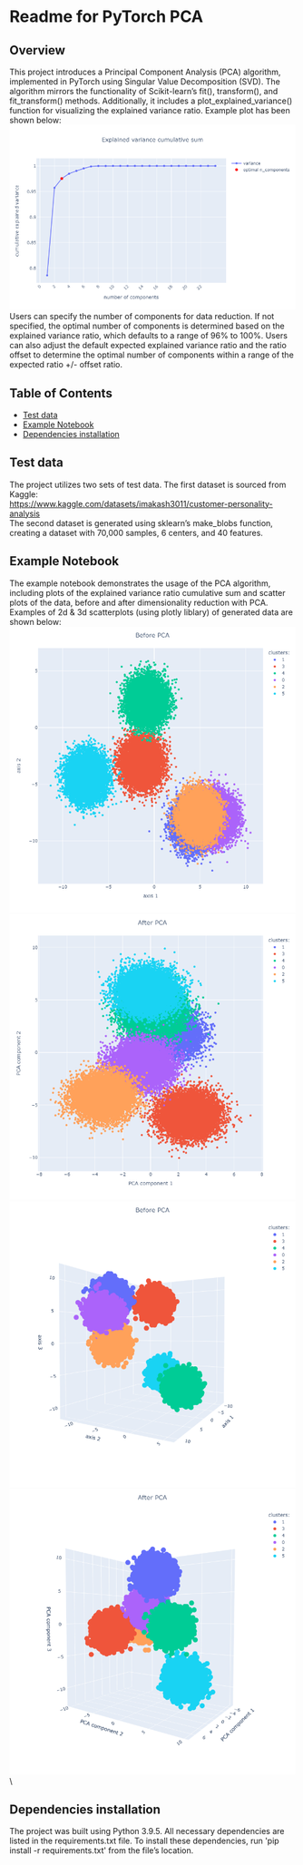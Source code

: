 # Readme for PyTorch PCA

## Overview
This project introduces a Principal Component Analysis (PCA) algorithm, implemented in PyTorch using Singular Value Decomposition (SVD). The algorithm mirrors the functionality of Scikit-learn’s fit(), transform(), and fit_transform() methods. Additionally, it includes a plot_explained_variance() function for visualizing the explained variance ratio. Example plot has been shown below:\
![Screenshot](_readme_pictures/explained_variance_cumsum.png)\
Users can specify the number of components for data reduction. If not specified, the optimal number of components is determined based on the explained variance ratio, which defaults to a range of 96% to 100%. Users can also adjust the default expected explained variance ratio and the ratio offset to determine the optimal number of components within a range of the expected ratio +/- offset ratio.

## Table of Contents

- [Test data](#test-data)
- [Example Notebook](#example-notebook)
- [Dependencies installation](#dependencies-installation)

## Test data
The project utilizes two sets of test data. The first dataset is sourced from Kaggle:\
https://www.kaggle.com/datasets/imakash3011/customer-personality-analysis \
The second dataset is generated using sklearn’s make_blobs function, creating a dataset with 70,000 samples, 6 centers, and 40 features.

## Example Notebook
The example notebook demonstrates the usage of the PCA algorithm, including plots of the explained variance ratio cumulative sum and scatter plots of the data, before and after dimensionality reduction with PCA. Examples of 2d & 3d scatterplots (using plotly liblary) of generated data are shown below:\
![Screenshot](_readme_pictures/before_PCA_2d.png) ![Screenshot](_readme_pictures/after_PCA_2d.png)\
![Screenshot](_readme_pictures/before_PCA_3d.png) ![Screenshot](_readme_pictures/after_PCA_3d.png)\

## Dependencies installation
The project was built using Python 3.9.5. All necessary dependencies are listed in the requirements.txt file. To install these dependencies, run 'pip install -r requirements.txt' from the file’s location.
